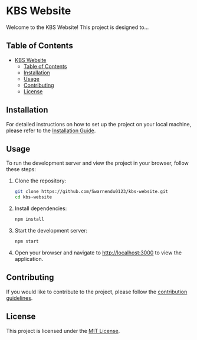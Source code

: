 # KBS Website

Welcome to the KBS Website! This project is designed to...

## Table of Contents

- [KBS Website](#kbs-website)
  - [Table of Contents](#table-of-contents)
  - [Installation](#installation)
  - [Usage](#usage)
  - [Contributing](#contributing)
  - [License](#license)

## Installation

For detailed instructions on how to set up the project on your local machine, please refer to the [Installation Guide](docs/installation.md).

## Usage

To run the development server and view the project in your browser, follow these steps:

1. Clone the repository:

    ```bash
    git clone https://github.com/Swarnendu0123/kbs-website.git
    cd kbs-website
    ```

2. Install dependencies:

    ```bash
    npm install
    ```

3. Start the development server:

    ```bash
    npm start
    ```

4. Open your browser and navigate to [http://localhost:3000](http://localhost:3000) to view the application.

## Contributing

If you would like to contribute to the project, please follow the [contribution guidelines](CONTRIBUTING.md).

## License

This project is licensed under the [MIT License](LICENSE).
